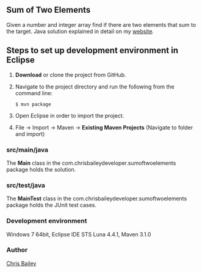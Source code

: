 ## Sum of Two Elements ##
Given a number and integer array find if there are two elements that sum to the target. Java solution explained in detail on my [website](http://chrisbaileydeveloper.com/projects/sum-of-two-elements/).

## Steps to set up development environment in Eclipse ##
1. **Download** or clone the project from GitHub.  
2. Navigate to the project directory and run the following from the command line:
  
    `$ mvn package`

3.	Open Eclipse in order to import the project.
4.	File -> Import -> Maven -> **Existing Maven Projects** (Navigate to folder and import)  

### src/main/java ###
The **Main** class in the com.chrisbaileydeveloper.sumoftwoelements package holds the solution.

### src/test/java ###
The **MainTest** class in the com.chrisbaileydeveloper.sumoftwoelements package holds the JUnit test cases.

### Development environment ###
Windows 7 64bit, Eclipse IDE STS Luna 4.4.1, Maven 3.1.0

### Author ###
[Chris Bailey](http://www.chrisbaileydeveloper.com)
